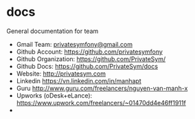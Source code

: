 # docs
General documentation for team


- Gmail Team: privatesymfony@gmail.com
- Github Account: https://github.com/privatesymfony
- Github Organization: https://github.com/PrivateSym/
- Github Docs: https://github.com/PrivateSym/docs
- Website: http://privatesym.com
- Linkedin https://vn.linkedin.com/in/manhapt
- Guru http://www.guru.com/freelancers/nguyen-van-manh-x
- Upworks (oDesk+eLance): https://www.upwork.com/freelancers/~01470dd4e46ff1911f
- 

